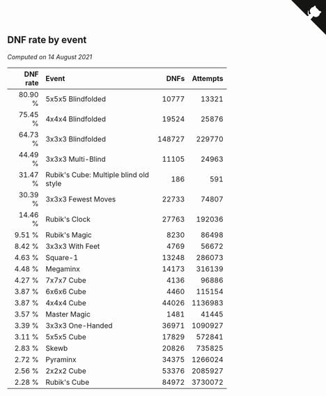 ## DNF rate by event

*Computed on 14 August 2021*

| DNF rate | Event | DNFs | Attempts |
| ---: | :--- | ---: | ---: |
| 80.90 % | 5x5x5 Blindfolded | 10777 | 13321 |
| 75.45 % | 4x4x4 Blindfolded | 19524 | 25876 |
| 64.73 % | 3x3x3 Blindfolded | 148727 | 229770 |
| 44.49 % | 3x3x3 Multi-Blind | 11105 | 24963 |
| 31.47 % | Rubik's Cube: Multiple blind old style | 186 | 591 |
| 30.39 % | 3x3x3 Fewest Moves | 22733 | 74807 |
| 14.46 % | Rubik's Clock | 27763 | 192036 |
| 9.51 % | Rubik's Magic | 8230 | 86498 |
| 8.42 % | 3x3x3 With Feet | 4769 | 56672 |
| 4.63 % | Square-1 | 13248 | 286073 |
| 4.48 % | Megaminx | 14173 | 316139 |
| 4.27 % | 7x7x7 Cube | 4136 | 96886 |
| 3.87 % | 6x6x6 Cube | 4460 | 115154 |
| 3.87 % | 4x4x4 Cube | 44026 | 1136983 |
| 3.57 % | Master Magic | 1481 | 41445 |
| 3.39 % | 3x3x3 One-Handed | 36971 | 1090927 |
| 3.11 % | 5x5x5 Cube | 17829 | 572841 |
| 2.83 % | Skewb | 20826 | 735825 |
| 2.72 % | Pyraminx | 34375 | 1266024 |
| 2.56 % | 2x2x2 Cube | 53376 | 2085927 |
| 2.28 % | Rubik's Cube | 84972 | 3730072 |


<a href="https://github.com/jonatanklosko/wca_statistics" class="github-corner" aria-label="View source on Github"><svg width="80" height="80" viewBox="0 0 250 250" style="fill:#151513; color:#fff; position: absolute; top: 0; border: 0; right: 0;" aria-hidden="true"><path d="M0,0 L115,115 L130,115 L142,142 L250,250 L250,0 Z"></path><path d="M128.3,109.0 C113.8,99.7 119.0,89.6 119.0,89.6 C122.0,82.7 120.5,78.6 120.5,78.6 C119.2,72.0 123.4,76.3 123.4,76.3 C127.3,80.9 125.5,87.3 125.5,87.3 C122.9,97.6 130.6,101.9 134.4,103.2" fill="currentColor" style="transform-origin: 130px 106px;" class="octo-arm"></path><path d="M115.0,115.0 C114.9,115.1 118.7,116.5 119.8,115.4 L133.7,101.6 C136.9,99.2 139.9,98.4 142.2,98.6 C133.8,88.0 127.5,74.4 143.8,58.0 C148.5,53.4 154.0,51.2 159.7,51.0 C160.3,49.4 163.2,43.6 171.4,40.1 C171.4,40.1 176.1,42.5 178.8,56.2 C183.1,58.6 187.2,61.8 190.9,65.4 C194.5,69.0 197.7,73.2 200.1,77.6 C213.8,80.2 216.3,84.9 216.3,84.9 C212.7,93.1 206.9,96.0 205.4,96.6 C205.1,102.4 203.0,107.8 198.3,112.5 C181.9,128.9 168.3,122.5 157.7,114.1 C157.9,116.9 156.7,120.9 152.7,124.9 L141.0,136.5 C139.8,137.7 141.6,141.9 141.8,141.8 Z" fill="currentColor" class="octo-body"></path></svg></a><style>.github-corner:hover .octo-arm{animation:octocat-wave 560ms ease-in-out}@keyframes octocat-wave{0%,100%{transform:rotate(0)}20%,60%{transform:rotate(-25deg)}40%,80%{transform:rotate(10deg)}}@media (max-width:500px){.github-corner:hover .octo-arm{animation:none}.github-corner .octo-arm{animation:octocat-wave 560ms ease-in-out}}</style>
